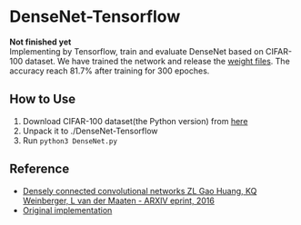 # DenseNet-Tensorflow
**Not finished yet**  
Implementing by Tensorflow, train and evaluate DenseNet based on CIFAR-100 dataset. 
We have trained the network and release the [weight files](https://drive.google.com/open?id=1lUXFS7Dn7e8YUnVTLsJREvWUJ62yoc0A). The accuracy reach 81.7% after training for 300 epoches. 
## How to Use
1. Download CIFAR-100 dataset(the Python version) from [here](http://www.cs.toronto.edu/~kriz/cifar.html)
2. Unpack it to  ./DenseNet-Tensorflow 
3. Run ```python3 DenseNet.py```
## Reference
- [Densely connected convolutional networks ZL Gao Huang, KQ Weinberger, L van der Maaten - ARXIV eprint, 2016](https://arxiv.org/abs/1608.06993)
- [Original implementation](https://github.com/liuzhuang13/DenseNet)
